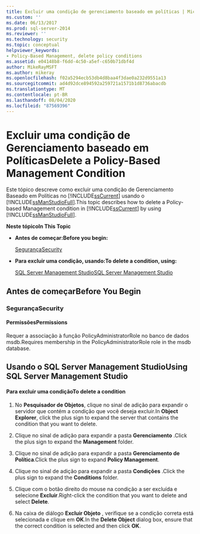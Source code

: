 ```yaml
---
title: Excluir uma condição de gerenciamento baseado em políticas | Microsoft Docs
ms.custom: ''
ms.date: 06/13/2017
ms.prod: sql-server-2014
ms.reviewer: ''
ms.technology: security
ms.topic: conceptual
helpviewer_keywords:
- Policy-Based Management, delete policy conditions
ms.assetid: e04148b8-f6dd-4c50-a5ef-c650b71dbf4d
author: MikeRayMSFT
ms.author: mikeray
ms.openlocfilehash: f02a5294ecb53db4d8baa4f3dae0a232d9551a13
ms.sourcegitcommit: ad4d92dce894592a259721a1571b1d8736abacdb
ms.translationtype: MT
ms.contentlocale: pt-BR
ms.lasthandoff: 08/04/2020
ms.locfileid: "87569396"
---
```

# <a name="delete-a-policy-based-management-condition"></a><span data-ttu-id="7e29c-102">Excluir uma condição de Gerenciamento baseado em Políticas</span><span class="sxs-lookup"><span data-stu-id="7e29c-102">Delete a Policy-Based Management Condition</span></span>
  <span data-ttu-id="7e29c-103">Este tópico descreve como excluir uma condição de Gerenciamento Baseado em Políticas no [!INCLUDE[ssCurrent](../../includes/sscurrent-md.md)] usando o [!INCLUDE[ssManStudioFull](../../includes/ssmanstudiofull-md.md)].</span><span class="sxs-lookup"><span data-stu-id="7e29c-103">This topic describes how to delete a Policy-based Management condition in [!INCLUDE[ssCurrent](../../includes/sscurrent-md.md)] by using [!INCLUDE[ssManStudioFull](../../includes/ssmanstudiofull-md.md)].</span></span>  
  
 <span data-ttu-id="7e29c-104">**Neste tópico**</span><span class="sxs-lookup"><span data-stu-id="7e29c-104">**In This Topic**</span></span>  
  
-   <span data-ttu-id="7e29c-105">**Antes de começar:**</span><span class="sxs-lookup"><span data-stu-id="7e29c-105">**Before you begin:**</span></span>  
  
     [<span data-ttu-id="7e29c-106">Segurança</span><span class="sxs-lookup"><span data-stu-id="7e29c-106">Security</span></span>](#Security)  
  
-   <span data-ttu-id="7e29c-107">**Para excluir uma condição, usando:**</span><span class="sxs-lookup"><span data-stu-id="7e29c-107">**To delete a condition, using:**</span></span>  
  
     [<span data-ttu-id="7e29c-108">SQL Server Management Studio</span><span class="sxs-lookup"><span data-stu-id="7e29c-108">SQL Server Management Studio</span></span>](#SSMSProcedure)  
  
##  <a name="before-you-begin"></a><a name="BeforeYouBegin"></a> <span data-ttu-id="7e29c-109">Antes de começar</span><span class="sxs-lookup"><span data-stu-id="7e29c-109">Before You Begin</span></span>  
  
###  <a name="security"></a><a name="Security"></a> <span data-ttu-id="7e29c-110">Segurança</span><span class="sxs-lookup"><span data-stu-id="7e29c-110">Security</span></span>  
  
####  <a name="permissions"></a><a name="Permissions"></a> <span data-ttu-id="7e29c-111">Permissões</span><span class="sxs-lookup"><span data-stu-id="7e29c-111">Permissions</span></span>  
 <span data-ttu-id="7e29c-112">Requer a associação à função PolicyAdministratorRole no banco de dados msdb.</span><span class="sxs-lookup"><span data-stu-id="7e29c-112">Requires membership in the PolicyAdministratorRole role in the msdb database.</span></span>  
  
##  <a name="using-sql-server-management-studio"></a><a name="SSMSProcedure"></a> <span data-ttu-id="7e29c-113">Usando o SQL Server Management Studio</span><span class="sxs-lookup"><span data-stu-id="7e29c-113">Using SQL Server Management Studio</span></span>  
  
#### <a name="to-delete-a-condition"></a><span data-ttu-id="7e29c-114">Para excluir uma condição</span><span class="sxs-lookup"><span data-stu-id="7e29c-114">To delete a condition</span></span>  
  
1.  <span data-ttu-id="7e29c-115">No **Pesquisador de Objetos**, clique no sinal de adição para expandir o servidor que contém a condição que você deseja excluir.</span><span class="sxs-lookup"><span data-stu-id="7e29c-115">In **Object Explorer**, click the plus sign to expand the server that contains the condition that you want to delete.</span></span>  
  
2.  <span data-ttu-id="7e29c-116">Clique no sinal de adição para expandir a pasta **Gerenciamento** .</span><span class="sxs-lookup"><span data-stu-id="7e29c-116">Click the plus sign to expand the **Management** folder.</span></span>  
  
3.  <span data-ttu-id="7e29c-117">Clique no sinal de adição para expandir a pasta **Gerenciamento de Política**.</span><span class="sxs-lookup"><span data-stu-id="7e29c-117">Click the plus sign to expand **Policy Management**.</span></span>  
  
4.  <span data-ttu-id="7e29c-118">Clique no sinal de adição para expandir a pasta **Condições** .</span><span class="sxs-lookup"><span data-stu-id="7e29c-118">Click the plus sign to expand the **Conditions** folder.</span></span>  
  
5.  <span data-ttu-id="7e29c-119">Clique com o botão direito do mouse na condição a ser excluída e selecione **Excluir**.</span><span class="sxs-lookup"><span data-stu-id="7e29c-119">Right-click the condition that you want to delete and select **Delete**.</span></span>  
  
6.  <span data-ttu-id="7e29c-120">Na caixa de diálogo **Excluir Objeto** , verifique se a condição correta está selecionada e clique em **OK**.</span><span class="sxs-lookup"><span data-stu-id="7e29c-120">In the **Delete Object** dialog box, ensure that the correct condition is selected and then click **OK**.</span></span>  
  
  
